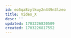 ```yaml
---
id: eo5qa8zylkuy2n449n3lzeo
title: Video_X
desc: ''
updated: 1703226820509
created: 1703226817552
---
```



